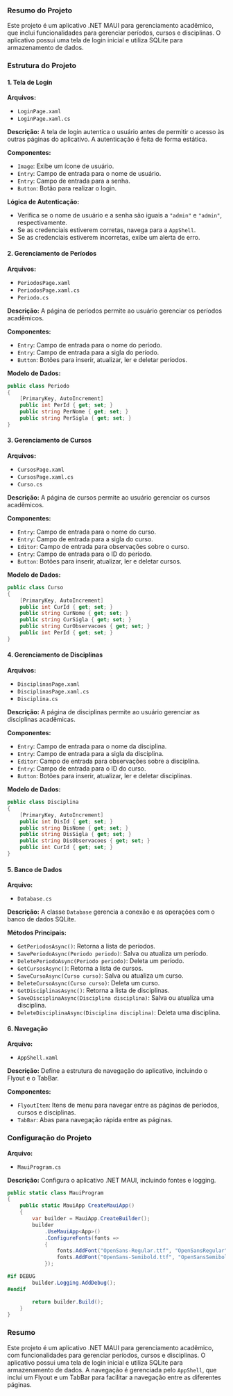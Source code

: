 ### Resumo do Projeto

Este projeto é um aplicativo .NET MAUI para gerenciamento acadêmico, que inclui funcionalidades para gerenciar períodos, cursos e disciplinas. O aplicativo possui uma tela de login inicial e utiliza SQLite para armazenamento de dados.

### Estrutura do Projeto

#### 1. Tela de Login

**Arquivos:**
- `LoginPage.xaml`
- `LoginPage.xaml.cs`

**Descrição:**
A tela de login autentica o usuário antes de permitir o acesso às outras páginas do aplicativo. A autenticação é feita de forma estática.

**Componentes:**
- `Image`: Exibe um ícone de usuário.
- `Entry`: Campo de entrada para o nome de usuário.
- `Entry`: Campo de entrada para a senha.
- `Button`: Botão para realizar o login.

**Lógica de Autenticação:**
- Verifica se o nome de usuário e a senha são iguais a `"admin"` e `"admin"`, respectivamente.
- Se as credenciais estiverem corretas, navega para a `AppShell`.
- Se as credenciais estiverem incorretas, exibe um alerta de erro.

#### 2. Gerenciamento de Períodos

**Arquivos:**
- `PeriodosPage.xaml`
- `PeriodosPage.xaml.cs`
- `Periodo.cs`

**Descrição:**
A página de períodos permite ao usuário gerenciar os períodos acadêmicos.

**Componentes:**
- `Entry`: Campo de entrada para o nome do período.
- `Entry`: Campo de entrada para a sigla do período.
- `Button`: Botões para inserir, atualizar, ler e deletar períodos.

**Modelo de Dados:**

```csharp
public class Periodo
{
    [PrimaryKey, AutoIncrement]
    public int PerId { get; set; }
    public string PerNome { get; set; }
    public string PerSigla { get; set; }
}

```

#### 3. Gerenciamento de Cursos

**Arquivos:**
- `CursosPage.xaml`
- `CursosPage.xaml.cs`
- `Curso.cs`

**Descrição:**
A página de cursos permite ao usuário gerenciar os cursos acadêmicos.

**Componentes:**
- `Entry`: Campo de entrada para o nome do curso.
- `Entry`: Campo de entrada para a sigla do curso.
- `Editor`: Campo de entrada para observações sobre o curso.
- `Entry`: Campo de entrada para o ID do período.
- `Button`: Botões para inserir, atualizar, ler e deletar cursos.

**Modelo de Dados:**

```csharp
public class Curso
{
    [PrimaryKey, AutoIncrement]
    public int CurId { get; set; }
    public string CurNome { get; set; }
    public string CurSigla { get; set; }
    public string CurObservacoes { get; set; }
    public int PerId { get; set; }
}

```

#### 4. Gerenciamento de Disciplinas

**Arquivos:**
- `DisciplinasPage.xaml`
- `DisciplinasPage.xaml.cs`
- `Disciplina.cs`

**Descrição:**
A página de disciplinas permite ao usuário gerenciar as disciplinas acadêmicas.

**Componentes:**
- `Entry`: Campo de entrada para o nome da disciplina.
- `Entry`: Campo de entrada para a sigla da disciplina.
- `Editor`: Campo de entrada para observações sobre a disciplina.
- `Entry`: Campo de entrada para o ID do curso.
- `Button`: Botões para inserir, atualizar, ler e deletar disciplinas.

**Modelo de Dados:**

```csharp
public class Disciplina
{
    [PrimaryKey, AutoIncrement]
    public int DisId { get; set; }
    public string DisNome { get; set; }
    public string DisSigla { get; set; }
    public string DisObservacoes { get; set; }
    public int CurId { get; set; }
}

```

#### 5. Banco de Dados

**Arquivo:**
- `Database.cs`

**Descrição:**
A classe `Database` gerencia a conexão e as operações com o banco de dados SQLite.

**Métodos Principais:**
- `GetPeriodosAsync()`: Retorna a lista de períodos.
- `SavePeriodoAsync(Periodo periodo)`: Salva ou atualiza um período.
- `DeletePeriodoAsync(Periodo periodo)`: Deleta um período.
- `GetCursosAsync()`: Retorna a lista de cursos.
- `SaveCursoAsync(Curso curso)`: Salva ou atualiza um curso.
- `DeleteCursoAsync(Curso curso)`: Deleta um curso.
- `GetDisciplinasAsync()`: Retorna a lista de disciplinas.
- `SaveDisciplinaAsync(Disciplina disciplina)`: Salva ou atualiza uma disciplina.
- `DeleteDisciplinaAsync(Disciplina disciplina)`: Deleta uma disciplina.

#### 6. Navegação

**Arquivo:**
- `AppShell.xaml`

**Descrição:**
Define a estrutura de navegação do aplicativo, incluindo o Flyout e o TabBar.

**Componentes:**
- `FlyoutItem`: Itens de menu para navegar entre as páginas de períodos, cursos e disciplinas.
- `TabBar`: Abas para navegação rápida entre as páginas.

### Configuração do Projeto

**Arquivo:**
- `MauiProgram.cs`

**Descrição:**
Configura o aplicativo .NET MAUI, incluindo fontes e logging.


```csharp
public static class MauiProgram
{
    public static MauiApp CreateMauiApp()
    {
        var builder = MauiApp.CreateBuilder();
        builder
            .UseMauiApp<App>()
            .ConfigureFonts(fonts =>
            {
                fonts.AddFont("OpenSans-Regular.ttf", "OpenSansRegular");
                fonts.AddFont("OpenSans-Semibold.ttf", "OpenSansSemibold");
            });

#if DEBUG
        builder.Logging.AddDebug();
#endif

        return builder.Build();
    }
}

```

### Resumo

Este projeto é um aplicativo .NET MAUI para gerenciamento acadêmico, com funcionalidades para gerenciar períodos, cursos e disciplinas. O aplicativo possui uma tela de login inicial e utiliza SQLite para armazenamento de dados. A navegação é gerenciada pelo `AppShell`, que inclui um Flyout e um TabBar para facilitar a navegação entre as diferentes páginas.
